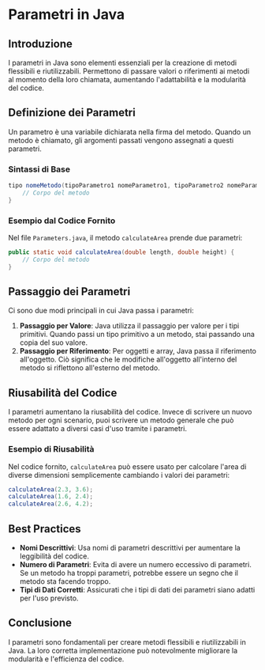 # Parametri in Java

## Introduzione
I parametri in Java sono elementi essenziali per la creazione di metodi flessibili e riutilizzabili. Permettono di passare valori o riferimenti ai metodi al momento della loro chiamata, aumentando l'adattabilità e la modularità del codice.

## Definizione dei Parametri
Un parametro è una variabile dichiarata nella firma del metodo. Quando un metodo è chiamato, gli argomenti passati vengono assegnati a questi parametri.

### Sintassi di Base
```java
tipo nomeMetodo(tipoParametro1 nomeParametro1, tipoParametro2 nomeParametro2, ...) {
    // Corpo del metodo
}
```

### Esempio dal Codice Fornito
Nel file `Parameters.java`, il metodo `calculateArea` prende due parametri:
```java
public static void calculateArea(double length, double height) {
    // Corpo del metodo
}
```

## Passaggio dei Parametri
Ci sono due modi principali in cui Java passa i parametri:

1. **Passaggio per Valore**: Java utilizza il passaggio per valore per i tipi primitivi. Quando passi un tipo primitivo a un metodo, stai passando una copia del suo valore.
2. **Passaggio per Riferimento**: Per oggetti e array, Java passa il riferimento all'oggetto. Ciò significa che le modifiche all'oggetto all'interno del metodo si riflettono all'esterno del metodo.

## Riusabilità del Codice
I parametri aumentano la riusabilità del codice. Invece di scrivere un nuovo metodo per ogni scenario, puoi scrivere un metodo generale che può essere adattato a diversi casi d'uso tramite i parametri.

### Esempio di Riusabilità
Nel codice fornito, `calculateArea` può essere usato per calcolare l'area di diverse dimensioni semplicemente cambiando i valori dei parametri:
```java
calculateArea(2.3, 3.6);
calculateArea(1.6, 2.4);
calculateArea(2.6, 4.2);
```

## Best Practices
- **Nomi Descrittivi**: Usa nomi di parametri descrittivi per aumentare la leggibilità del codice.
- **Numero di Parametri**: Evita di avere un numero eccessivo di parametri. Se un metodo ha troppi parametri, potrebbe essere un segno che il metodo sta facendo troppo.
- **Tipi di Dati Corretti**: Assicurati che i tipi di dati dei parametri siano adatti per l'uso previsto.

## Conclusione
I parametri sono fondamentali per creare metodi flessibili e riutilizzabili in Java. La loro corretta implementazione può notevolmente migliorare la modularità e l'efficienza del codice.
